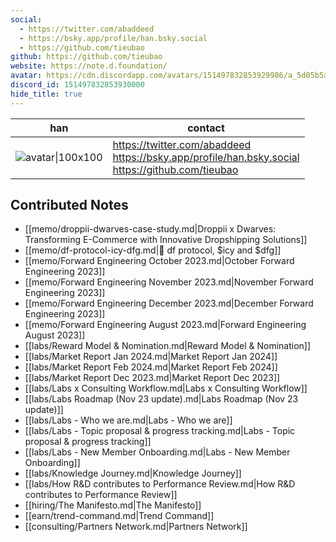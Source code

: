 ```yaml
---
social: 
  - https://twitter.com/abaddeed
  - https://bsky.app/profile/han.bsky.social
  - https://github.com/tieubao
github: https://github.com/tieubao
website: https://note.d.foundation/
avatar: https://cdn.discordapp.com/avatars/151497832853929986/a_5d05b5a57ec0dfbc2e06ff82420ab1fb
discord_id: 151497832853930000
hide_title: true
---
```

<div class="profile"/>

| han                                                                                                          | contact                                                                                                |
| ------------------------------------------------------------------------------------------------------------ | ------------------------------------------------------------------------------------------------------ |
| ![avatar\|100x100](https://cdn.discordapp.com/avatars/151497832853929986/a_5d05b5a57ec0dfbc2e06ff82420ab1fb) | https://twitter.com/abaddeed<br>https://bsky.app/profile/han.bsky.social<br>https://github.com/tieubao |

## Contributed Notes

- [[memo/droppii-dwarves-case-study.md|Droppii x Dwarves: Transforming E-Commerce with Innovative Dropshipping Solutions]]
- [[memo/df-protocol-icy-dfg.md|💠 df protocol, $icy and $dfg]]
- [[memo/Forward Engineering October 2023.md|October Forward Engineering 2023]]
- [[memo/Forward Engineering November 2023.md|November Forward Engineering 2023]]
- [[memo/Forward Engineering December 2023.md|December Forward Engineering 2023]]
- [[memo/Forward Engineering August 2023.md|Forward Engineering August 2023]]
- [[labs/Reward Model & Nomination.md|Reward Model & Nomination]]
- [[labs/Market Report Jan 2024.md|Market Report Jan 2024]]
- [[labs/Market Report Feb 2024.md|Market Report Feb 2024]]
- [[labs/Market Report Dec 2023.md|Market Report Dec 2023]]
- [[labs/Labs x Consulting Workflow.md|Labs x Consulting Workflow]]
- [[labs/Labs Roadmap (Nov 23 update).md|Labs Roadmap (Nov 23 update)]]
- [[labs/Labs - Who we are.md|Labs - Who we are]]
- [[labs/Labs - Topic proposal & progress tracking.md|Labs - Topic proposal & progress tracking]]
- [[labs/Labs - New Member Onboarding.md|Labs - New Member Onboarding]]
- [[labs/Knowledge Journey.md|Knowledge Journey]]
- [[labs/How R&D contributes to Performance Review.md|How R&D contributes to Performance Review]]
- [[hiring/The Manifesto.md|The Manifesto]]
- [[earn/trend-command.md|Trend Command]]
- [[consulting/Partners Network.md|Partners Network]]

